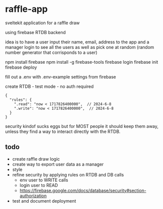 # raffle-app
sveltekit application for a raffle draw

using firebase RTDB backend 

idea is to have a user input their name, email, address to the app and a manager login to see all the users as well as pick one at random (random number generator that corrisponds to a user)


npm install firebase
npm install -g firebase-tools
firebase login
firebase init
firebase deploy

fill out a .env with .env-example settings from firebase


create RTDB - test mode - no auth required
```
{
  "rules": {
    ".read": "now < 1717826400000",  // 2024-6-8
    ".write": "now < 1717826400000",  // 2024-6-8
  }
}
```

security kindof sucks eggs but for MOST people it should keep them away, unless they find a way to interact directly with the RTDB. 

## todo
- create raffle draw logic
- create way to export user data as a manager
- style
- refine security by applying rules on RTDB and DB calls
  - env user to WRITE calls
  - login user to READ 
  - https://firebase.google.com/docs/database/security#section-authorization
- test and document deployment 